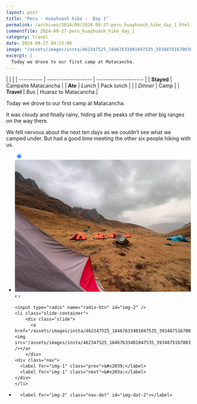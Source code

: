 ```yaml
---
layout: post
title: "Peru - Huayhuash hike -  Day 1"
permalink: /archives/2024/09/2024-09-27-peru_huayhuash_hike_day_1.html
commentfile: 2024-09-27-peru_huayhuash_hike_day_1
category: travel
date: 2024-09-27 04:23:00
image: "/assets/images/insta/462347525_18467633401047535_3934875167003098699_n_17948479133848778.jpg"
excerpt: |
  Today we drove to our first camp at Matacancha.
---
```


|            |                     |
| ---------- | ------------------- | -------------------- |
| **Stayed** | Campsite Matacancha |
| **Ate**    | _Lunch_             | Pack lunch           |
|            | _Dinner_            | Camp                 |
| **Travel** | _Bus_               | Huaraz to Matacancha |

Today we drove to our first camp at Matacancha.

It was cloudy and finally rainy, hiding all the peaks of the other big ranges on the way there.

We felt nervous about the next ten days as we couldn’t see what we camped under. But had a good time meeting the other six people hiking with us.

<ul class="slides">
    <input type="radio" name="radio-btn" id="img-1" checked="checked" />
    <li class="slide-container">
        <div class="slide">
          <a href="/assets/images/insta/462367395_18467633410047535_712538791296390319_n_17901271308058605.jpg"><img src="/assets/images/insta/462367395_18467633410047535_712538791296390319_n_17901271308058605.jpg" /></a>
        </div>
    <div class="nav">
      <label for="img-2" class="prev">&#x2039;</label>
      <label for="img-2" class="next">&#x203a;</label>
    </div>
    </li>
    
    <input type="radio" name="radio-btn" id="img-2" />
    <li class="slide-container">
        <div class="slide">
          <a href="/assets/images/insta/462347525_18467633401047535_3934875167003098699_n_17948479133848778.jpg"><img src="/assets/images/insta/462347525_18467633401047535_3934875167003098699_n_17948479133848778.jpg" /></a>
        </div>
    <div class="nav">
      <label for="img-1" class="prev">&#x2039;</label>
      <label for="img-1" class="next">&#x203a;</label>
    </div>
    </li>
			
<li class="nav-dots">
      <label for="img-1" class="nav-dot" id="img-dot-1"></label>

      <label for="img-2" class="nav-dot" id="img-dot-2"></label>

</li>
</ul>
